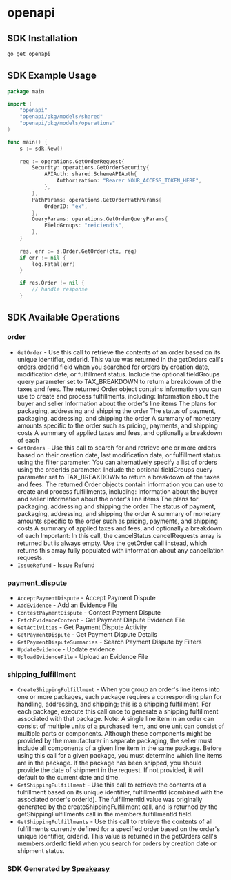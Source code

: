 # openapi

<!-- Start SDK Installation -->
## SDK Installation

```bash
go get openapi
```
<!-- End SDK Installation -->

## SDK Example Usage
<!-- Start SDK Example Usage -->
```go
package main

import (
    "openapi"
    "openapi/pkg/models/shared"
    "openapi/pkg/models/operations"
)

func main() {
    s := sdk.New()
    
    req := operations.GetOrderRequest{
        Security: operations.GetOrderSecurity{
            APIAuth: shared.SchemeAPIAuth{
                Authorization: "Bearer YOUR_ACCESS_TOKEN_HERE",
            },
        },
        PathParams: operations.GetOrderPathParams{
            OrderID: "ex",
        },
        QueryParams: operations.GetOrderQueryParams{
            FieldGroups: "reiciendis",
        },
    }
    
    res, err := s.Order.GetOrder(ctx, req)
    if err != nil {
        log.Fatal(err)
    }

    if res.Order != nil {
        // handle response
    }
```
<!-- End SDK Example Usage -->

<!-- Start SDK Available Operations -->
## SDK Available Operations

### order

* `GetOrder` - Use this call to retrieve the contents of an order based on its unique identifier, orderId. This value was returned in the getOrders call's orders.orderId field when you searched for orders by creation date, modification date, or fulfillment status. Include the optional fieldGroups query parameter set to TAX_BREAKDOWN to return a breakdown of the taxes and fees. The returned Order object contains information you can use to create and process fulfillments, including: Information about the buyer and seller Information about the order's line items The plans for packaging, addressing and shipping the order The status of payment, packaging, addressing, and shipping the order A summary of monetary amounts specific to the order such as pricing, payments, and shipping costs A summary of applied taxes and fees, and optionally a breakdown of each
* `GetOrders` - Use this call to search for and retrieve one or more orders based on their creation date, last modification date, or fulfillment status using the filter parameter. You can alternatively specify a list of orders using the orderIds parameter. Include the optional fieldGroups query parameter set to TAX_BREAKDOWN to return a breakdown of the taxes and fees. The returned Order objects contain information you can use to create and process fulfillments, including: Information about the buyer and seller Information about the order's line items The plans for packaging, addressing and shipping the order The status of payment, packaging, addressing, and shipping the order A summary of monetary amounts specific to the order such as pricing, payments, and shipping costs A summary of applied taxes and fees, and optionally a breakdown of each Important: In this call, the cancelStatus.cancelRequests array is returned but is always empty. Use the getOrder call instead, which returns this array fully populated with information about any cancellation requests.
* `IssueRefund` - Issue Refund

### payment_dispute

* `AcceptPaymentDispute` - Accept Payment Dispute
* `AddEvidence` - Add an Evidence File
* `ContestPaymentDispute` - Contest Payment Dispute
* `FetchEvidenceContent` - Get Payment Dispute Evidence File
* `GetActivities` - Get Payment Dispute Activity
* `GetPaymentDispute` - Get Payment Dispute Details
* `GetPaymentDisputeSummaries` - Search Payment Dispute by Filters
* `UpdateEvidence` - Update evidence
* `UploadEvidenceFile` - Upload an Evidence File

### shipping_fulfillment

* `CreateShippingFulfillment` - When you group an order's line items into one or more packages, each package requires a corresponding plan for handling, addressing, and shipping; this is a shipping fulfillment. For each package, execute this call once to generate a shipping fulfillment associated with that package. Note: A single line item in an order can consist of multiple units of a purchased item, and one unit can consist of multiple parts or components. Although these components might be provided by the manufacturer in separate packaging, the seller must include all components of a given line item in the same package. Before using this call for a given package, you must determine which line items are in the package. If the package has been shipped, you should provide the date of shipment in the request. If not provided, it will default to the current date and time.
* `GetShippingFulfillment` - Use this call to retrieve the contents of a fulfillment based on its unique identifier, fulfillmentId (combined with the associated order's orderId). The fulfillmentId value was originally generated by the createShippingFulfillment call, and is returned by the getShippingFulfillments call in the members.fulfillmentId field.
* `GetShippingFulfillments` - Use this call to retrieve the contents of all fulfillments currently defined for a specified order based on the order's unique identifier, orderId. This value is returned in the getOrders call's members.orderId field when you search for orders by creation date or shipment status.

<!-- End SDK Available Operations -->

### SDK Generated by [Speakeasy](https://docs.speakeasyapi.dev/docs/using-speakeasy/client-sdks)
